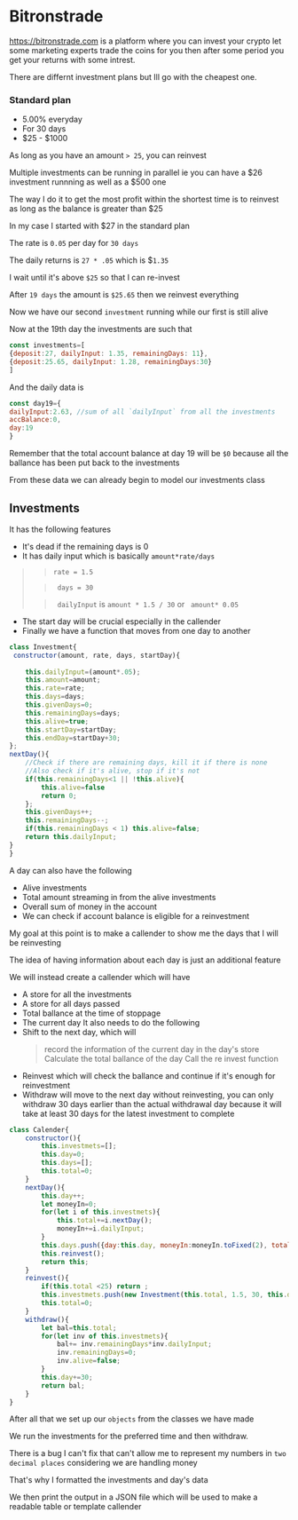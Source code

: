 # Bitronstrade
https://bitronstrade.com is a platform where you can invest your crypto let some marketing experts trade the coins for you then after some period you get
your returns with some intrest.

There are differnt investment plans but Ill go with the cheapest one.

### Standard plan
* 5.00% everyday
* For 30 days
* $25 - $1000

As long as you have an amount ` > 25 `, you can reinvest

Multiple investments can be running in parallel ie you can have a $26 investment runnning as well as a $500 one

The way I do it to get the most profit within the shortest time is to reinvest as long as the balance is greater than $25

In my case I started with $27 in the standard plan

The rate is `0.05` per day for `30 days`

The daily returns is `27 * .05` which is $`1.35`

I wait until it's above `$25` so that I can re-invest

After `19 days` the amount is `$25.65` then we reinvest everything

Now we have our second `investment` running while our first is still alive

Now at the 19th day the investments are such that
```js
const investments=[
{deposit:27, dailyInput: 1.35, remainingDays: 11},
{deposit:25.65, dailyInput: 1.28, remainingDays:30}
]
```
And the daily data is
```js
const day19={
dailyInput:2.63, //sum of all `dailyInput` from all the investments 
accBalance:0,
day:19
}
```
Remember that the total account balance at day 19 will be `$0` because all the  ballance has been put back to the investments

From these data we can already begin to model our investments class
## Investments 
It has the following features
* It's dead if the remaining days is 0
* It has daily input which is basically `amount*rate/days` 
>> `rate = 1.5`
>
>> ` days = 30`
>
>> ` dailyInput` is `amount * 1.5 / 30` or ` amount* 0.05`
* The start day will be crucial especially in the callender
* Finally we have a function that moves from one day to another
```js
class Investment{
 constructor(amount, rate, days, startDay){
    
    this.dailyInput=(amount*.05);
    this.amount=amount;
    this.rate=rate;
    this.days=days;
    this.givenDays=0;
    this.remainingDays=days;
    this.alive=true;
    this.startDay=startDay;
    this.endDay=startDay+30;
};
nextDay(){
    //Check if there are remaining days, kill it if there is none
    //Also check if it's alive, stop if it's not
    if(this.remainingDays<1 || !this.alive){
        this.alive=false
        return 0;
    };
    this.givenDays++;
    this.remainingDays--;
    if(this.remainingDays < 1) this.alive=false;
    return this.dailyInput;
}
}
```
A day can also have the following
* Alive investments 
* Total amount streaming in from the alive investments
* Overall sum of money in the account
* We can check if account balance is eligible for a reinvestment

My goal at this point is to make a callender to show me the days that I will be reinvesting

The idea of having information about each day is just an additional feature

We will instead create a callender which will have
* A store for all the investments
* A store for all days passed
* Total ballance at the time of stoppage
* The current day
It also needs to do the following
* Shift to the next day, which will 
  > record the information of the current day in the day's store
  > Calculate the total ballance of the day
  > Call the re invest function 
* Reinvest which will check the ballance and continue if it's enough for reinvestment 
* Withdraw will move to the next day without reinvesting, you can only withdraw 30 days earlier than the actual withdrawal day because it will take at least 30 days for the latest investment to complete
```js
class Calender{
    constructor(){
        this.investmets=[];
        this.day=0;
        this.days=[];
        this.total=0;
    }
    nextDay(){
        this.day++;
        let moneyIn=0;
        for(let i of this.investmets){
            this.total+=i.nextDay();
            moneyIn+=i.dailyInput;
        }
        this.days.push({day:this.day, moneyIn:moneyIn.toFixed(2), total:this.total.toFixed(2)})
        this.reinvest();
        return this;
    }
    reinvest(){
        if(this.total <25) return ;
        this.investmets.push(new Investment(this.total, 1.5, 30, this.day));
        this.total=0;
    }
    withdraw(){
        let bal=this.total;
        for(let inv of this.investmets){
            bal+= inv.remainingDays*inv.dailyInput;
            inv.remainingDays=0;
            inv.alive=false;
        }
        this.day+=30;
        return bal;
    }
}
```
After all that we set up our ` objects ` from the classes we have made

We run the investments for the preferred time and then withdraw.

There is a bug I can't fix that can't allow me to represent my numbers in `two decimal places` considering we are handling money

That's why I formatted the investments and day's data

We then print the output in a JSON file which will be used to make a readable table or template callender
